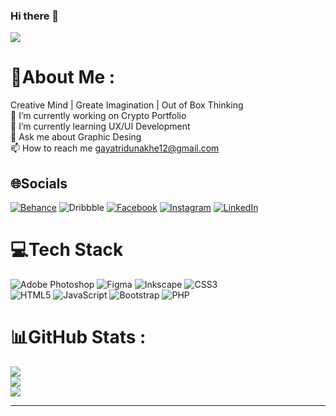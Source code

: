 ### Hi there 👋

[![](https://visitcount.itsvg.in/api?id=GayatriDunakhe&icon=4&color=0)](https://visitcount.itsvg.in)

<!--
**GayatriDunakhe/Gayatridunakhe** is a ✨ _special_ ✨ repository because its `README.md` (this file) appears on your GitHub profile.

Here are some ideas to get you started:

- 🔭 I’m currently working on ...
- 🌱 I’m currently learning ...
- 👯 I’m looking to collaborate on ...
- 🤔 I’m looking for help with ...
- 💬 Ask me about ...
- 📫 How to reach me: ...
- 😄 Pronouns: ...
- ⚡ Fun fact: ...
-->
# 💫About Me :
Creative Mind | Greate Imagination | Out of Box Thinking </br>
🔭 I’m currently working on Crypto Portfolio <br>
🌱 I’m currently learning UX/UI Development <br>
💬 Ask me about Graphic Desing <br>
📫 How to reach me gayatridunakhe12@gmail.com <br>


## 🌐Socials
[![Behance](https://img.shields.io/badge/Behance-1769ff?logo=behance&logoColor=white)](https://behance.net/https://www.behance.net/gayatridunakhe) ![Dribbble](https://img.shields.io/badge/Dribbble-EA4C89?style=flat&logo=dribbble&logoColor=white) [![Facebook](https://img.shields.io/badge/Facebook-%231877F2.svg?logo=Facebook&logoColor=white)](https://facebook.com/https://www.facebook.com/gayatri.dunakhe/) [![Instagram](https://img.shields.io/badge/Instagram-%23E4405F.svg?logo=Instagram&logoColor=white)](https://instagram.com/https://www.instagram.com/gayatridunakhe/) [![LinkedIn](https://img.shields.io/badge/LinkedIn-%230077B5.svg?logo=linkedin&logoColor=white)](https://linkedin.com/in/https://www.linkedin.com/in/gayatri-dunakhe-6211a7191/) 

# 💻Tech Stack
![Adobe Photoshop](https://img.shields.io/badge/adobephotoshop-%2331A8FF.svg?style=flat&logo=adobephotoshop&logoColor=white) 	![Figma](https://img.shields.io/badge/figma-%23F24E1E.svg?style=flat&logo=figma&logoColor=white) ![Inkscape](https://img.shields.io/badge/Inkscape-e0e0e0?style=flat&logo=inkscape&logoColor=080A13) ![CSS3](https://img.shields.io/badge/css3-%231572B6.svg?style=flat&logo=css3&logoColor=white)   <br> ![HTML5](https://img.shields.io/badge/html5-%23E34F26.svg?style=flat&logo=html5&logoColor=white) ![JavaScript](https://img.shields.io/badge/javascript-%23323330.svg?style=flat&logo=javascript&logoColor=%23F7DF1E) ![Bootstrap](https://img.shields.io/badge/bootstrap-%23563D7C.svg?style=flat&logo=bootstrap&logoColor=white) ![PHP](https://img.shields.io/badge/php-%23777BB4.svg?style=flat&logo=php&logoColor=white) 

# 📊GitHub Stats :
![](https://github-readme-stats.vercel.app/api?username=GayatriDunakhe&theme=dark&hide_border=true&include_all_commits=true&count_private=false)<br/>
![](https://github-readme-streak-stats.herokuapp.com/?user=GayatriDunakhe&theme=dark&hide_border=true)<br/>
![](https://github-readme-stats.vercel.app/api/top-langs/?username=GayatriDunakhe&theme=dark&hide_border=true&include_all_commits=true&count_private=false&layout=compact)

---
